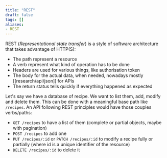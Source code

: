 ```yaml
---
title: "REST"
draft: false
tags: []
aliases:
- REST
---
```


REST (*Representational state transfer*) is a style of software architecture that takes advantage of HTTP(S):
- The path represent a resource
- A verb represent what kind of operation has to be done
- Headers are used for various things, like authorisation token
- The body for the actual data, when needed, nowadays mostly [[research/api/json]] for APIs
- The return status tells quickly if everything happened as expected

Let's say we have a database of recipe. We want to list them, add, modify and delete them. This can be done with a meaningful base path like `/recipes`. An API following REST principles would have those couples verbs/paths:
- `GET /recipes` to have a list of them (complete or partial objects, maybe with pagination) 
- `POST /recipes` to add one
- `PUT /recipes/:id` or `PATCH /recipes/:id` to modify a recipe fully or partially (where id is a unique identifier of the resource)
- `DELETE /recipes/:id` to delete it
